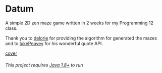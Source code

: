 # Datum
A simple 2D zen maze game written in 2 weeks for my Programming 12 class.

Thank you to [delorie](http://www.delorie.com/game-room/mazes/genmaze.cgi) for providing the algorithm for generated the mazes and to [lukePeavey](https://github.com/lukePeavey/quotable) for his wonderful quote API.

[cover]

###### This project requires [Java 1.8+](https://java.com/en/download/) to run

[cover]: https://github.com/JeremyBankes/Datum/blob/master/res/cover.png
